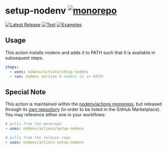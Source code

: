 # setup-nodenv [![monorepo](https://img.shields.io/badge/---?style=social&logo=github&label=monorepo)](https://github.com/nodenv/actions)

[![Latest Release](https://img.shields.io/github/v/release/nodenv/actions-setup-nodenv?logo=github&sort=semver)](https://github.com/nodenv/actions-setup-nodenv/releases/latest)
[![Test](https://img.shields.io/github/workflow/status/nodenv/actions/Test?label=tests&logo=github)](https://github.com/nodenv/actions/actions?query=workflow%3ATest)
[![Examples](https://img.shields.io/github/workflow/status/nodenv/actions/Examples?color=orange&label=examples&logo=github)](https://github.com/nodenv/actions/actions?query=workflow%3AExamples)


## Usage

This action installs nodenv and adds it to PATH such that it is available in subsequent steps.

```yml
steps:
  - uses: nodenv/actions/setup-nodenv
  - run: nodenv version # nodenv is in PATH!
```

## Special Note

This action is maintained within the [nodenv/actions monorepo](https://github.com/nodenv/actions),
but released through its [own repository](https://github.com/nodenv/actions-setup-nodenv)
(in order to be listed in the GitHub Marketplace).
You may reference either one in your workflows:

```yml
# pulls from the monorepo
- uses: nodenv/actions/setup-nodenv

# pulls from the release repo
- uses: nodenv/actions-setup-nodenv
```
